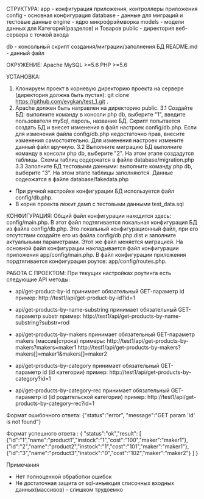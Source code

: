 СТРУКТУРА:
app         - конфигурация приложения, контроллеры приложения
config      - основная конфигурация
database    - данные для миграций и тестовые данные
engine      - ядро микрофрэймворка
models      - модели данных для Категорий(разделов) и Товаров
public      - директория веб-сервера с точкой входа

db          - консольный скрипт создания/миграции/заполнения БД
README.md   - данный файл



ОКРУЖЕНИЕ:
Apache
MySQL >=5.6
PHP >=5.6



УСТАНОВКА:
1. Клонируем проект в корневую директорию проекта на сервере (директория должна быть пустая):
git clone https://github.com/evgkan/test_1.git .
2. Apache должен быть натравлен на директорию public.
3.1 Создайте БД:
выполните команду в консоли php db, выберите "1", введите пользователя mySql, пароль, название БД.
Скрипт попытается создать БД и внесет изменения в файл настроек config/db.php.
Если для изменения файла config/db.php недостаточно прав, внесите изменения самостоятельно.
Для изменения настроек измените данный файл вручную.
3.2 Выполните миграцию БД
выполните команду в консоли php db, выберите "2".
На этом этапе создадутся таблицы. Схемы таблиц содержатся в файле database/migration.php
3.3 Заполните БД тестовыми данными:
выполните команду php db, выберите "3".
На этом этапе таблицы заполняются. Данные содеожатся в файле database/fakedata.php

* При ручной настройке конфигурации БД используется файл config/db.php.
* В корне проекта лежит дамп с тестовыми данными test_data.sql



КОНФИГУРАЦИЯ:
Общий файл конфигурации находится здесь: config/main.php.
В этот файл подтягивается локальная конфигурация БД из файла config/db.php.
Это локальный конфигурационный файл, при его отсутствии создайте его из файла config/db.php.dist и заполните актуальными параметрами.
Этот же файл меняется миграцией.
На основной файл конфигурации накладывается файл конфигурации приложения app/config/main.php.
В файл конфигурации приложения пордтягивается конфигурация роутов: app/config/routes.php.



РАБОТА С ПРОЕКТОМ:
При текущих настройках роутинга есть следующие API методы:

- api/get-product-by-id
принимает обязательный GET-параметр id
пример: http://test1/api/get-product-by-id?id=1

- api/get-products-by-name-substring
принимает обязательный GET-параметр substr
пример: http://test1/api/get-products-by-name-substring?substr=rod

- api/get-products-by-makers
принимает обязательный GET-параметр makers (массив|строка)
примеры:
http://test1/api/get-products-by-makers?makers=maker1
http://test1/api/get-products-by-makers?makers[]=maker1&makers[]=maker2

- api/get-products-by-category
принимает обязательный GET-параметр id (id категории)
пример:
http://test1/api/get-products-by-category?id=1

- api/get-products-by-category-rec
принимает обязательный GET-параметр id (id родительской категории)
пример:
http://test1/api/get-products-by-category-rec?id=1


Формат ошибочного ответа:
{"status":"error", "message":"GET param 'id' is not found"}

Формат успешного ответа :
{
  "status":"ok","result": [
    {"id":"1","name":"product1","instock":"1","cost":"100","maker":"maker1"},
    {"id":"2","name":"product2","instock":"1","cost":"101","maker":"maker1"},
    {"id":"3","name":"product3","instock":"0","cost":"102","maker":"maker2"}
  ]
}




Примечания
- Нет полноценной обработки ошибок
- Не достаточная защита от sql-инъекция списочных входных данных(массивов) - слишком трудоемко 